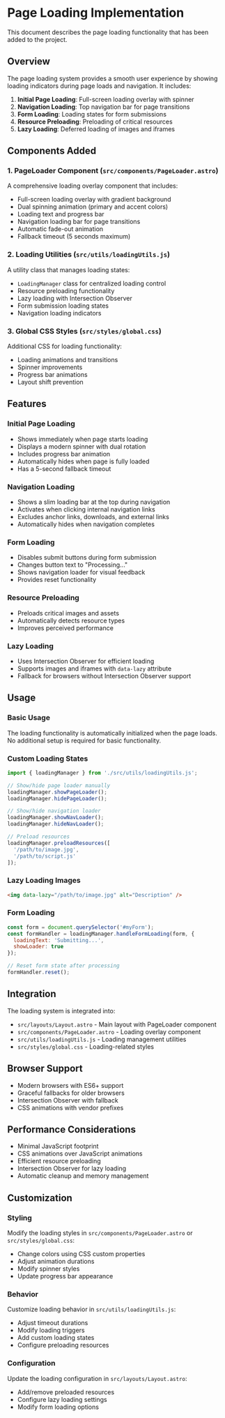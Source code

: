 # Page Loading Implementation

This document describes the page loading functionality that has been added to the project.

## Overview

The page loading system provides a smooth user experience by showing loading indicators during page loads and navigation. It includes:

1. **Initial Page Loading**: Full-screen loading overlay with spinner
2. **Navigation Loading**: Top navigation bar for page transitions
3. **Form Loading**: Loading states for form submissions
4. **Resource Preloading**: Preloading of critical resources
5. **Lazy Loading**: Deferred loading of images and iframes

## Components Added

### 1. PageLoader Component (`src/components/PageLoader.astro`)

A comprehensive loading overlay component that includes:
- Full-screen loading overlay with gradient background
- Dual spinning animation (primary and accent colors)
- Loading text and progress bar
- Navigation loading bar for page transitions
- Automatic fade-out animation
- Fallback timeout (5 seconds maximum)

### 2. Loading Utilities (`src/utils/loadingUtils.js`)

A utility class that manages loading states:
- `LoadingManager` class for centralized loading control
- Resource preloading functionality
- Lazy loading with Intersection Observer
- Form submission loading states
- Navigation loading indicators

### 3. Global CSS Styles (`src/styles/global.css`)

Additional CSS for loading functionality:
- Loading animations and transitions
- Spinner improvements
- Progress bar animations
- Layout shift prevention

## Features

### Initial Page Loading
- Shows immediately when page starts loading
- Displays a modern spinner with dual rotation
- Includes progress bar animation
- Automatically hides when page is fully loaded
- Has a 5-second fallback timeout

### Navigation Loading
- Shows a slim loading bar at the top during navigation
- Activates when clicking internal navigation links
- Excludes anchor links, downloads, and external links
- Automatically hides when navigation completes

### Form Loading
- Disables submit buttons during form submission
- Changes button text to "Processing..."
- Shows navigation loader for visual feedback
- Provides reset functionality

### Resource Preloading
- Preloads critical images and assets
- Automatically detects resource types
- Improves perceived performance

### Lazy Loading
- Uses Intersection Observer for efficient loading
- Supports images and iframes with `data-lazy` attribute
- Fallback for browsers without Intersection Observer support

## Usage

### Basic Usage
The loading functionality is automatically initialized when the page loads. No additional setup is required for basic functionality.

### Custom Loading States
```javascript
import { loadingManager } from './src/utils/loadingUtils.js';

// Show/hide page loader manually
loadingManager.showPageLoader();
loadingManager.hidePageLoader();

// Show/hide navigation loader
loadingManager.showNavLoader();
loadingManager.hideNavLoader();

// Preload resources
loadingManager.preloadResources([
  '/path/to/image.jpg',
  '/path/to/script.js'
]);
```

### Lazy Loading Images
```html
<img data-lazy="/path/to/image.jpg" alt="Description" />
```

### Form Loading
```javascript
const form = document.querySelector('#myForm');
const formHandler = loadingManager.handleFormLoading(form, {
  loadingText: 'Submitting...',
  showLoader: true
});

// Reset form state after processing
formHandler.reset();
```

## Integration

The loading system is integrated into:
- `src/layouts/Layout.astro` - Main layout with PageLoader component
- `src/components/PageLoader.astro` - Loading overlay component
- `src/utils/loadingUtils.js` - Loading management utilities
- `src/styles/global.css` - Loading-related styles

## Browser Support

- Modern browsers with ES6+ support
- Graceful fallbacks for older browsers
- Intersection Observer with fallback
- CSS animations with vendor prefixes

## Performance Considerations

- Minimal JavaScript footprint
- CSS animations over JavaScript animations
- Efficient resource preloading
- Intersection Observer for lazy loading
- Automatic cleanup and memory management

## Customization

### Styling
Modify the loading styles in `src/components/PageLoader.astro` or `src/styles/global.css`:
- Change colors using CSS custom properties
- Adjust animation durations
- Modify spinner styles
- Update progress bar appearance

### Behavior
Customize loading behavior in `src/utils/loadingUtils.js`:
- Adjust timeout durations
- Modify loading triggers
- Add custom loading states
- Configure preloading resources

### Configuration
Update the loading configuration in `src/layouts/Layout.astro`:
- Add/remove preloaded resources
- Configure lazy loading settings
- Modify form loading options